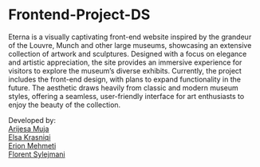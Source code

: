 # Frontend-Project-DS

Eterna is a visually captivating front-end website inspired by the grandeur of the Louvre, Munch and other large museums, showcasing an extensive collection of artwork and sculptures. Designed with a focus on elegance and artistic appreciation, the site provides an immersive experience for visitors to explore the museum’s diverse exhibits. Currently, the project includes the front-end design, with plans to expand functionality in the future. The aesthetic draws heavily from classic and modern museum styles, offering a seamless, user-friendly interface for art enthusiasts to enjoy the beauty of the collection.

Developed by: <br>
[Arijesa Muja](https://github.com/Arijesamujaa)<br>
[Elsa Krasniqi](https://github.com/elsakrasniqi) <br>
[Erion Mehmeti](https://github.com/ErionMeh)<br>
[Florent Sylejmani](https://github.com/FlorentSy)<br>

